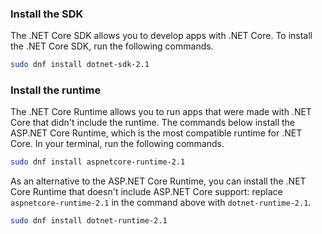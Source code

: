 
### Install the SDK

The .NET Core SDK allows you to develop apps with .NET Core. To install the .NET Core SDK, run the following commands.

```bash
sudo dnf install dotnet-sdk-2.1
```

### Install the runtime

The .NET Core Runtime allows you to run apps that were made with .NET Core that didn't include the runtime. The commands below install the ASP.NET Core Runtime, which is the most compatible runtime for .NET Core. In your terminal, run the following commands.

```bash
sudo dnf install aspnetcore-runtime-2.1
```

As an alternative to the ASP.NET Core Runtime, you can install the .NET Core Runtime that doesn't include ASP.NET Core support: replace `aspnetcore-runtime-2.1` in the command above with `dotnet-runtime-2.1`.

```bash
sudo dnf install dotnet-runtime-2.1
```
